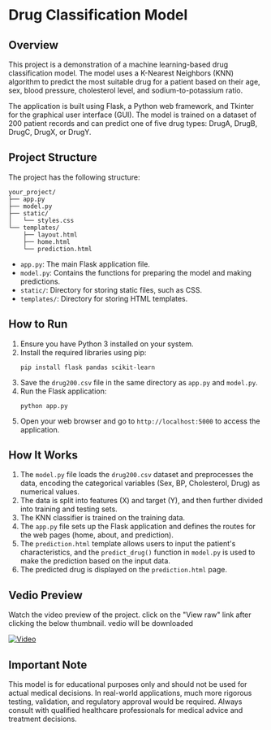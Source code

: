 

# Drug Classification Model

## Overview
This project is a demonstration of a machine learning-based drug classification model. The model uses a K-Nearest Neighbors (KNN) algorithm to predict the most suitable drug for a patient based on their age, sex, blood pressure, cholesterol level, and sodium-to-potassium ratio.

The application is built using Flask, a Python web framework, and Tkinter for the graphical user interface (GUI). The model is trained on a dataset of 200 patient records and can predict one of five drug types: DrugA, DrugB, DrugC, DrugX, or DrugY.

## Project Structure
The project has the following structure:

```
your_project/
├── app.py
├── model.py
├── static/
│   └── styles.css
└── templates/
    ├── layout.html
    ├── home.html
    └── prediction.html
```

- `app.py`: The main Flask application file.
- `model.py`: Contains the functions for preparing the model and making predictions.
- `static/`: Directory for storing static files, such as CSS.
- `templates/`: Directory for storing HTML templates.

## How to Run
1. Ensure you have Python 3 installed on your system.
2. Install the required libraries using pip:
   ```
   pip install flask pandas scikit-learn
   ```
3. Save the `drug200.csv` file in the same directory as `app.py` and `model.py`.
4. Run the Flask application:
   ```
   python app.py
   ```
5. Open your web browser and go to `http://localhost:5000` to access the application.

## How It Works
1. The `model.py` file loads the `drug200.csv` dataset and preprocesses the data, encoding the categorical variables (Sex, BP, Cholesterol, Drug) as numerical values.
2. The data is split into features (X) and target (Y), and then further divided into training and testing sets.
3. The KNN classifier is trained on the training data.
4. The `app.py` file sets up the Flask application and defines the routes for the web pages (home, about, and prediction).
5. The `prediction.html` template allows users to input the patient's characteristics, and the `predict_drug()` function in `model.py` is used to make the prediction based on the input data.
6. The predicted drug is displayed on the `prediction.html` page.

## Vedio Preview

Watch the video preview of the project. click on the "View raw" link after clicking the below thumbnail. vedio will be downloaded

[![Video](https://img.youtube.com/vi/your-thumbnail-id/0.jpg)](https://github.com/Guruprasad619/Drug-Classification-/blob/master/vedio.mp4)


## Important Note
This model is for educational purposes only and should not be used for actual medical decisions. In real-world applications, much more rigorous testing, validation, and regulatory approval would be required. Always consult with qualified healthcare professionals for medical advice and treatment decisions.
